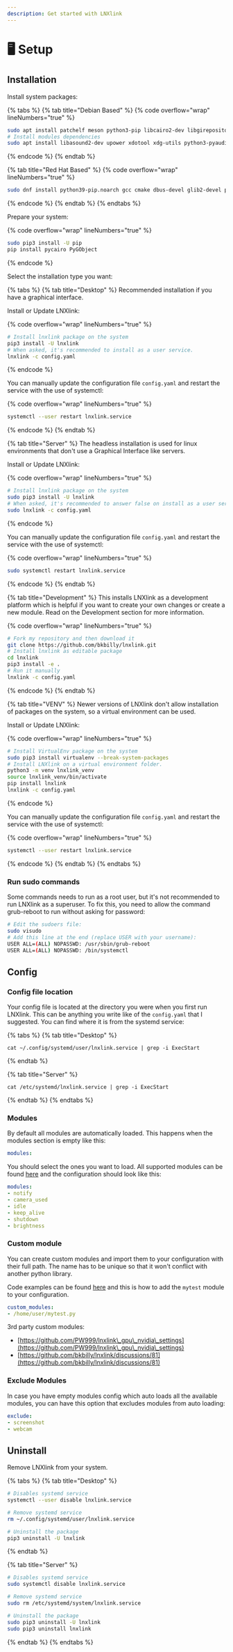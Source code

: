 ```yaml
---
description: Get started with LNXlink
---
```


# 🖥 Setup

## Installation

Install system packages:

{% tabs %}
{% tab title="Debian Based" %}
{% code overflow="wrap" lineNumbers="true" %}
```bash
sudo apt install patchelf meson python3-pip libcairo2-dev libgirepository1.0-dev libdbus-glib-1-dev libglib2.0-dev
# Install modules dependencies
sudo apt install libasound2-dev upower xdotool xdg-utils python3-pyaudio
```
{% endcode %}
{% endtab %}

{% tab title="Red Hat Based" %}
{% code overflow="wrap" lineNumbers="true" %}
```bash
sudo dnf install python39-pip.noarch gcc cmake dbus-devel glib2-devel python39-devel alsa-lib-devel
```
{% endcode %}
{% endtab %}
{% endtabs %}

Prepare your system:

{% code overflow="wrap" lineNumbers="true" %}
```bash
sudo pip3 install -U pip
pip install pycairo PyGObject
```
{% endcode %}

Select the installation type you want:

{% tabs %}
{% tab title="Desktop" %}
Recommended installation if you have a graphical interface.

Install or Update LNXlink:

{% code overflow="wrap" lineNumbers="true" %}
```bash
# Install lnxlink package on the system
pip3 install -U lnxlink
# When asked, it's recommended to install as a user service.
lnxlink -c config.yaml
```
{% endcode %}

You can manually update the configuration file `config.yaml` and restart the service with the use of systemctl:

{% code overflow="wrap" lineNumbers="true" %}
```bash
systemctl --user restart lnxlink.service
```
{% endcode %}
{% endtab %}

{% tab title="Server" %}
The headless installation is used for linux environments that don't use a Graphical Interface like servers.

Install or Update LNXlink:

{% code overflow="wrap" lineNumbers="true" %}
```bash
# Install lnxlink package on the system
sudo pip3 install -U lnxlink
# When asked, it's recommended to answer false on install as a user service.
sudo lnxlink -c config.yaml
```
{% endcode %}

You can manually update the configuration file `config.yaml` and restart the service with the use of systemctl:

{% code overflow="wrap" lineNumbers="true" %}
```bash
sudo systemctl restart lnxlink.service
```
{% endcode %}
{% endtab %}

{% tab title="Development" %}
This installs LNXlink as a development platform which is helpful if you want to create your own changes or create a new module. Read on the Development section for more information.

{% code overflow="wrap" lineNumbers="true" %}
```bash
# Fork my repository and then download it
git clone https://github.com/bkbilly/lnxlink.git
# Install lnxlink as editable package
cd lnxlink
pip3 install -e .
# Run it manually
lnxlink -c config.yaml
```
{% endcode %}
{% endtab %}

{% tab title="VENV" %}
Newer versions of LNXlink don't allow installation of packages on the system, so a virtual environment can be used.

Install or Update LNXlink:

{% code overflow="wrap" lineNumbers="true" %}
```bash
# Install VirtualEnv package on the system
sudo pip3 install virtualenv --break-system-packages
# Install LNXlink on a virtual environment folder.
python3 -m venv lnxlink_venv
source lnxlink_venv/bin/activate
pip install lnxlink
lnxlink -c config.yaml
```
{% endcode %}

You can manually update the configuration file `config.yaml` and restart the service with the use of systemctl:

{% code overflow="wrap" lineNumbers="true" %}
```bash
systemctl --user restart lnxlink.service
```
{% endcode %}
{% endtab %}
{% endtabs %}

### Run sudo commands

Some commands needs to run as a root user, but it's not recommended to run LNXlink as a superuser. To fix this, you need to allow the command grub-reboot to run without asking for password:

```bash
# Edit the sudoers file:
sudo visudo
# Add this line at the end (replace USER with your username):
USER ALL=(ALL) NOPASSWD: /usr/sbin/grub-reboot
USER ALL=(ALL) NOPASSWD: /bin/systemctl
```

## Config

### Config file location

Your config file is located at the directory you were when you first run LNXlink. This can be anything you write like of the `config.yaml` that I suggested. You can find where it is from the systemd service:

{% tabs %}
{% tab title="Desktop" %}
```
cat ~/.config/systemd/user/lnxlink.service | grep -i ExecStart
```
{% endtab %}

{% tab title="Server" %}
```
cat /etc/systemd/lnxlink.service | grep -i ExecStart
```
{% endtab %}
{% endtabs %}

### Modules

By default all modules are automatically loaded. This happens when the modules section is empty like this:

```yaml
modules:
```

You should select the ones you want to load. All supported modules can be found [here](https://github.com/bkbilly/lnxlink/blob/master/lnxlink/modules) and the configuration should look like this:

```yaml
modules:
- notify
- camera_used
- idle
- keep_alive
- shutdown
- brightness
```

### Custom module

You can create custom modules and import them to your configuration with their full path. The name has to be unique so that it won't conflict with another python library.

Code examples can be found [here](https://github.com/bkbilly/lnxlink/blob/master/lnxlink/modules) and this is how to add the `mytest` module to your configuration.

```yaml
custom_modules:
- /home/user/mytest.py
```

3rd party custom modules:

* [https://github.com/PW999/lnxlink\_gpu\_nvidia\_settings](https://github.com/PW999/lnxlink\_gpu\_nvidia\_settings)
* [https://github.com/bkbilly/lnxlink/discussions/81](https://github.com/bkbilly/lnxlink/discussions/81)

### Exclude Modules

In case you have empty modules config which auto loads all the available modules, you can have this option that excludes modules from auto loading:

```yaml
exclude:
- screenshot
- webcam
```

## Uninstall

Remove LNXlink from your system.

{% tabs %}
{% tab title="Desktop" %}
```bash
# Disables systemd service
systemctl --user disable lnxlink.service

# Remove systemd service
rm ~/.config/systemd/user/lnxlink.service

# Uninstall the package
pip3 uninstall -U lnxlink
```
{% endtab %}

{% tab title="Server" %}
```bash
# Disables systemd service
sudo systemctl disable lnxlink.service

# Remove systemd service
sudo rm /etc/systemd/system/lnxlink.service

# Uninstall the package
sudo pip3 uninstall -U lnxlink
sudo pip3 uninstall lnxlink
```
{% endtab %}
{% endtabs %}
